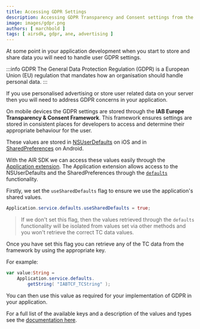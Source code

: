 ```yaml
---
title: Accessing GDPR Settings
description: Accessing GDPR Transparency and Consent settings from the AIR SDK
image: images/gdpr.png
authors: [ marchbold ]
tags: [ airsdk, gdpr, ane, advertising ]
---
```


At some point in your application development when you start to store and share data you will need to handle user GDPR settings. 

:::info GDPR
The General Data Protection Regulation (GDPR) is a European Union (EU) regulation that mandates how an organisation should handle personal data. 
:::

If you use personalised advertising or store user related data on your server then you will need to address GDPR concerns in your application.

<!--truncate-->

On mobile devices the GDPR settings are stored through the **IAB Europe Transparency & Consent Framework**. This framework ensures settings are stored in consistent places for developers to access and determine their appropriate behaviour for the user.

These values are stored in [NSUserDefaults](https://developer.apple.com/documentation/foundation/nsuserdefaults#1664798?language=objc) on iOS and in [SharedPreferences](https://developer.android.com/training/data-storage/shared-preferences.html) on Android.

With the AIR SDK we can access these values easily through the [Application extension](https://airnativeextensions.com/extension/com.distriqt.Application). The Application extension allows access to the NSUserDefaults and the SharedPreferences through the [`defaults`](https://docs.airnativeextensions.com/docs/application/defaults) functionality.

Firstly, we set the `useSharedDefaults` flag to ensure we use the application's shared values. 

```actionscript
Application.service.defaults.useSharedDefaults = true;
```

> If we don't set this flag, then the values retrieved through the `defaults` functionality will be isolated from values set via other methods and you won't retrieve the correct TC data values. 

Once you have set this flag you can retrieve any of the TC data from the framework by using the appropriate key. 

For example:

```actionscript
var value:String = 
    Application.service.defaults.
        getString( "IABTCF_TCString" );
```

You can then use this value as required for your implementation of GDPR in your application.


For a full list of the available keys and a description of the values and types see the [documentation here](https://github.com/InteractiveAdvertisingBureau/GDPR-Transparency-and-Consent-Framework/blob/master/TCFv2/IAB%20Tech%20Lab%20-%20CMP%20API%20v2.md#what-is-the-cmp-in-app-internal-structure-for-the-defined-api).

